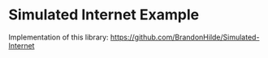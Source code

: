 # Simulated Internet Example

Implementation of this library: https://github.com/BrandonHilde/Simulated-Internet
